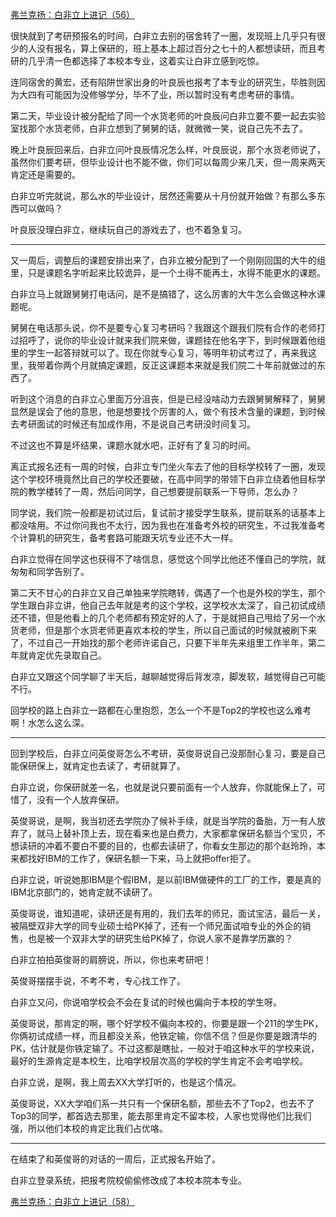 <p></p><a href="https://zhuanlan.zhihu.com/p/101344519" data-draft-node="block" data-draft-type="link-card" data-image="https://pic4.zhimg.com/v2-f06d6b0eb4dedbcb6e69bee92ee8783f_180x120.jpg" data-image-width="1089" data-image-height="311" class="internal">弗兰克扬：白非立上进记（56）</a><p>很快就到了考研预报名的时间，白非立去别的宿舍转了一圈，发现班上几乎只有很少的人没有报名，算上保研的，班上基本上超过百分之七十的人都想读研，而且考研的几乎清一色都选择了本校本专业，这着实让白非立感到吃惊。</p><p>连同宿舍的黄宏，还有陷阱世家出身的叶良辰也报考了本专业的研究生，毕胜则因为大四有可能因为没修够学分，毕不了业，所以暂时没有考虑考研的事情。</p><p>第二天，毕业设计被分配给了同一个水货老师的叶良辰问白非立要不要一起去实验室找那个水货老师，白非立想到了舅舅的话，就微微一笑，说自己先不去了。</p><p>晚上叶良辰回来后，白非立问叶良辰情况怎么样，叶良辰说，那个水货老师说了，虽然你们要考研，但毕业设计也不能不做，你们可以每周少来几天，但一周来两天肯定还是需要的。</p><p>白非立听完就说，那么水的毕业设计，居然还需要从十月份就开始做？有那么多东西可以做吗？</p><p>叶良辰没理白非立，继续玩自己的游戏去了，也不着急复习。</p><hr/><p>又一周后，调整后的课题安排出来了，白非立被分配到了一个刚刚回国的大牛的组里，只是课题名字听起来比较诡异，是一个土得不能再土，水得不能更水的课题。</p><p>白非立马上就跟舅舅打电话问，是不是搞错了，这么厉害的大牛怎么会做这种水课题呢。</p><p>舅舅在电话那头说，你不是要专心复习考研吗？我跟这个跟我们院有合作的老师打过招呼了，说你的毕业设计就来我们院来做，课题挂在他名字下，到时候跟着他组里的学生一起答辩就可以了。现在你就专心复习，等明年初试考过了，再来我这里，我带着你两个月就搞定课题，反正这课题本来就是我们院二十年前就做过的东西了。</p><p>听到这个消息的白非立心里面万分沮丧，但是已经没啥动力去跟舅舅解释了，舅舅显然是误会了他的意思，他是想要找个厉害的人，做个有技术含量的课题，到时候去考研面试的时候还有加成作用，不是说自己考研没时间复习。</p><p>不过这也不算是坏结果，课题水就水吧，正好有了复习的时间。</p><p>离正式报名还有一周的时候，白非立专门坐火车去了他的目标学校转了一圈，发现这个学校环境竟然比自己的学校还要破，在高中同学的带领下白非立绕着他目标学院的教学楼转了一周，然后问同学，自己想要提前联系一下导师，怎么办？</p><p>同学说，我们院一般都是初试过后，复试前才接受学生联系，提前联系的话基本上都没啥用。不过你问我也不太行，因为我也在准备考外校的研究生，不过我准备考个计算机的研究生，备考套路可能跟天坑专业还不大一样。</p><p>白非立觉得在同学这也获得不了啥信息，感觉这个同学比他还不懂自己的学院，就匆匆和同学告别了。</p><p>第二天不甘心的白非立又自己单独来学院瞎转，偶遇了一个也是外校的学生，那个学生跟白非立讲，他自己去年就是考的这个学校，这学校水太深了，自己初试成绩还不错，但是他看上的几个老师都有预定好的人了，于是就把自己甩给了另一个水货老师，但是那个水货老师更喜欢本校的学生，所以自己面试的时候就被刷下来了，不过自己一开始找的那个老师许诺自己，只要下半年先来组里工作半年，第二年就肯定优先录取自己。</p><p>白非立又跟这个同学聊了半天后，越聊越觉得后背发凉，脚发软，越觉得自己可能不行。</p><p>回学校的路上白非立一路都在心里抱怨，怎么一个不是Top2的学校也这么难考啊！水怎么这么深。</p><hr/><p>回到学校后，白非立问英俊哥怎么不考研，英俊哥说自己没那耐心复习，要是自己能保研保上，就肯定也去读了，考研就算了。</p><p>白非立说，你保研就差一名，也就是说只要前面有一个人放弃，你就能保上了，可惜了，没有一个人放弃保研。</p><p>英俊哥说，是啊，我当初还去学院办了候补手续，就是当学院的备胎，万一有人放弃了，就马上替补顶上去，现在看来也是白费力，大家都拿保研名额当个宝贝，不想读研的冲着不要白不要的目的，也都去读研了，你看女生那边的那个赵玲玲，本来都找好IBM的工作了，保研名额一下来，马上就把offer拒了。</p><p>白非立说，听说她那IBM是个假IBM，是以前IBM做硬件的工厂的工作，要是真的IBM北京部门的，她肯定就不读研了。</p><p>英俊哥说，谁知道呢，读研还是有用的，我们去年的师兄，面试宝洁，最后一关，被隔壁双非大学的同专业硕士给PK掉了，还有一个师兄面试咱专业的外企的销售，也是被一个双非大学的研究生给PK掉了，你说人家不是靠学历赢的？</p><p>白非立拍拍英俊哥的肩膀说，所以，你也来考研吧！</p><p>英俊哥摆摆手说，不考不考，专心找工作了。</p><p>白非立又问，你说咱学校会不会在复试的时候也偏向于本校的学生呀。</p><p>英俊哥说，那肯定的啊，哪个好学校不偏向本校的，你要是跟一个211的学生PK，你俩初试成绩一样，而且都没关系，他铁定输，你信不信？但是你要是跟清华的PK，估计就是你铁定输了。不过这都是瞎扯，一般对于咱这种水平的学校来说，最好的生源肯定是本校生，比咱学校层次高的学校的学生肯定不会考咱学校。</p><p>白非立说，是啊，我上周去XX大学打听的，也是这个情况。</p><p>英俊哥说，XX大学咱们系一共只有一个保研名额，那些去不了Top2，也去不了Top3的同学，都首选去那里，能去那里肯定不留本校，人家也觉得他们比我们强，所以他们本校的肯定比我们占优咯。</p><hr/><p>在结束了和英俊哥的对话的一周后，正式报名开始了。</p><p>白非立登录系统，把报考院校偷偷修改成了本校本院本专业。</p><a href="https://zhuanlan.zhihu.com/p/101939644" data-draft-node="block" data-draft-type="link-card" data-image="https://pic3.zhimg.com/v2-83f6fd2ebc227b6c9f3ce60616a92722_180x120.jpg" data-image-width="924" data-image-height="309" class="internal">弗兰克扬：白非立上进记（58）</a><p></p><p></p><p></p><p></p>